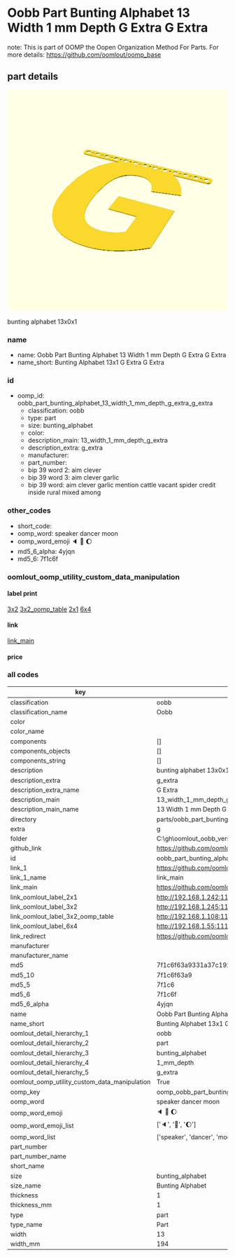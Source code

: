 # Oobb Part Bunting Alphabet 13 Width 1 mm Depth G Extra G Extra  

note: This is part of OOMP the Oopen Organization Method For Parts. For more details: https://github.com/oomlout/oomp_base

##  part details
  

[![](3dpr.png)](3dpr.png)

bunting alphabet 13x0x1



### name
* name: Oobb Part Bunting Alphabet 13 Width 1 mm Depth G Extra G Extra
* name_short: Bunting Alphabet 13x1 G Extra G Extra
### id
* oomp_id: oobb_part_bunting_alphabet_13_width_1_mm_depth_g_extra_g_extra
  * classification: oobb
  * type: part
  * size: bunting_alphabet
  * color: 
  * description_main: 13_width_1_mm_depth_g_extra
  * description_extra: g_extra
  * manufacturer: 
  * part_number: 
  * bip 39 word 2: aim clever
  * bip 39 word 3: aim clever garlic
  * bip 39 word: aim clever garlic mention cattle vacant spider credit inside rural mixed among

### other_codes
* short_code: 
* oomp_word: speaker dancer moon
* oomp_word_emoji :speaker: :dancer: :moon:
* md5_6_alpha: 4yjqn
* md5_6: 7f1c6f






### oomlout_oomp_utility_custom_data_manipulation
#### label print
[3x2](http://192.168.1.245:1112/?label=oomp%204yjqn)
[3x2_oomp_table](http://192.168.1.108:1112/?label=oomp%204yjqn)
[2x1](http://192.168.1.242:1112/?label=oomp%204yjqn)
[6x4](http://192.168.1.55:1112/?label=oomp%204yjqn)    

#### link

[link_main](https://github.com/oomlout/oomlout_oobb_version_4_generated_parts/tree/main/navigation_oomp/oobb/part/bunting_alphabet/13_width_1_mm_depth_g_extra/g_extra/part)                              

#### price







### all codes 
| key | value |  
| --- | --- |  
| classification | oobb |  
| classification_name | Oobb |  
| color |  |  
| color_name |  |  
| components | [] |  
| components_objects | [] |  
| components_string | [] |  
| description | bunting alphabet 13x0x1 |  
| description_extra | g_extra |  
| description_extra_name | G Extra |  
| description_main | 13_width_1_mm_depth_g_extra |  
| description_main_name | 13 Width 1 mm Depth G Extra |  
| directory | parts/oobb_part_bunting_alphabet_13_width_1_mm_depth_g_extra_g_extra |  
| extra | g |  
| folder | C:\gh\oomlout_oobb_version_4_generated_parts\parts\oobb_part_bunting_alphabet_13_width_1_mm_depth_g_extra_g_extra |  
| github_link | https://github.com/oomlout/oomlout_oomp_part_src/tree/main/parts/oobb_part_bunting_alphabet_13_width_1_mm_depth_g_extra_g_extra |  
| id | oobb_part_bunting_alphabet_13_width_1_mm_depth_g_extra_g_extra |  
| link_1 | https://github.com/oomlout/oomlout_oobb_version_4_generated_parts/tree/main/navigation_oomp/oobb/part/bunting_alphabet/13_width_1_mm_depth_g_extra/g_extra/part |  
| link_1_name | link_main |  
| link_main | https://github.com/oomlout/oomlout_oobb_version_4_generated_parts/tree/main/navigation_oomp/oobb/part/bunting_alphabet/13_width_1_mm_depth_g_extra/g_extra/part |  
| link_oomlout_label_2x1 | http://192.168.1.242:1112/?label=oomp%204yjqn |  
| link_oomlout_label_3x2 | http://192.168.1.245:1112/?label=oomp%204yjqn |  
| link_oomlout_label_3x2_oomp_table | http://192.168.1.108:1112/?label=oomp%204yjqn |  
| link_oomlout_label_6x4 | http://192.168.1.55:1112/?label=oomp%204yjqn |  
| link_redirect | https://github.com/oomlout/oomlout_oobb_version_4_generated_parts/tree/main/parts/oobb_bunting_alphabet_13_01_ex_g |  
| manufacturer |  |  
| manufacturer_name |  |  
| md5 | 7f1c6f63a9331a37c19228b0bf8aa02a |  
| md5_10 | 7f1c6f63a9 |  
| md5_5 | 7f1c6 |  
| md5_6 | 7f1c6f |  
| md5_6_alpha | 4yjqn |  
| name | Oobb Part Bunting Alphabet 13 Width 1 mm Depth G Extra G Extra |  
| name_short | Bunting Alphabet 13x1 G Extra G Extra |  
| oomlout_detail_hierarchy_1 | oobb |  
| oomlout_detail_hierarchy_2 | part |  
| oomlout_detail_hierarchy_3 | bunting_alphabet |  
| oomlout_detail_hierarchy_4 | 1_mm_depth |  
| oomlout_detail_hierarchy_5 | g_extra |  
| oomlout_oomp_utility_custom_data_manipulation | True |  
| oomp_key | oomp_oobb_part_bunting_alphabet_13_width_1_mm_depth_g_extra_g_extra |  
| oomp_word | speaker dancer moon |  
| oomp_word_emoji | :speaker: :dancer: :moon: |  
| oomp_word_emoji_list | [':speaker:', ':dancer:', ':moon:'] |  
| oomp_word_list | ['speaker', 'dancer', 'moon'] |  
| part_number |  |  
| part_number_name |  |  
| short_name |  |  
| size | bunting_alphabet |  
| size_name | Bunting Alphabet |  
| thickness | 1 |  
| thickness_mm | 1 |  
| type | part |  
| type_name | Part |  
| width | 13 |  
| width_mm | 194 |  
